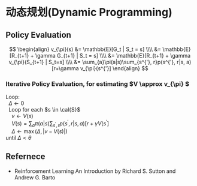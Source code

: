 # 动态规划(Dynamic Programming)

## Policy Evaluation
$$
\begin{align}
v_{\pi}(s) &= \mathbb{E}[G_t | S_t = s] \\\\
&= \mathbb{E}[R_{t+1} + \gamma G_{t+1} | S_t = s] \\\\
&= \mathbb{E}[R_{t+1} + \gamma v_{\pi}(S_{t+1} | S_t=s] \\\\
&= \sum_{a}\pi(a|s)\sum_{s^{'}, r}p(s^{'}, r|s, a)[r+\gamma v_{\pi}(s^{'}]
\end{align}
$$

### Iterative Policy Evaluation, for estimating $V \approx v_{\pi} $
Loop:   
&nbsp;&nbsp;$\Delta \leftarrow 0$    
&nbsp;&nbsp;Loop for each $s \in \cal{S}$    
&nbsp;&nbsp;&nbsp;&nbsp;$v \leftarrow V(s)$    
&nbsp;&nbsp;&nbsp;&nbsp;$V(s) = \sum_a \pi(a|s)\sum_{s^{'}, r} p(s^{'}, r|s, a) [r+\gamma V(s^{'}]$    
&nbsp;&nbsp;&nbsp;&nbsp;$\Delta \leftarrow \mathop{max}(\Delta, \vert v - V(s) \vert)$    
until $\Delta \lt \theta$

## Refernece
* Reinforcement Learning An Introduction by Richard S. Sutton and Andrew G. Barto

